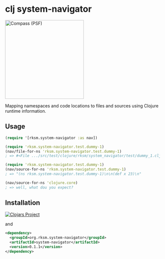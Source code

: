 # clj system-navigator

<img width="256" alt="Compass (PSF)" src="http://upload.wikimedia.org/wikipedia/commons/6/6e/Compass_%28PSF%29.png"/>

Mapping namespaces and code locations to files and sources using Clojure runtime information.

## Usage

```clj
(require '[rksm.system-navigator :as nav])

(require 'rksm.system-navigator.test.dummy-1)
(nav/file-for-ns 'rksm.system-navigator.test.dummy-1)
; => #<File .../src/test/clojure/rksm/system_navigator/test/dummy_1.clj>

(require 'rksm.system-navigator.test.dummy-1)
(nav/source-for-ns 'rksm.system-navigator.test.dummy-1)
; => "(ns rksm.system-navigator.test.dummy-1)\n\n(def x 23)\n"

(nav/source-for-ns 'clojure.core)
; => well, what dou you expect?
```

## Installation

[![Clojars Project](http://clojars.org/org.rksm.system-navigator/system-navigator/latest-version.svg)]()

and

```xml
<dependency>
  <groupId>org.rksm.system-navigator</groupId>
  <artifactId>system-navigator</artifactId>
  <version>0.1.1</version>
</dependency>
```

<!-- ## Usage -->

<!-- ```sh -->
<!-- mvn clojure:nrepl -Dclojure.nrepl.port=7888 -->
<!-- mvn clojure:test -->
<!-- fswatch -0 -r . | xargs -0 -I{} mvn clojure:test -->
<!-- ``` -->
